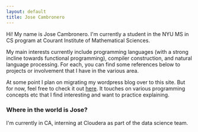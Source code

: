 ```yaml
---
layout: default
title: Jose Cambronero
---
```


Hi! My name is Jose Cambronero. I'm currently a student in the NYU
MS in CS program at Courant Institute of Mathematical Sciences.

My main interests currently include programming languages (with a strong incline towards functional programming), compiler construction, and natural language processing. For each, you can find some references below to projects or involvement that I have in the various area.

At some point I plan on migrating my wordpress blog over to this site. But for now, feel free to check it out [here](https://symfun.wordpress.com). It touches on various programming concepts etc that I find interesting and want to practice explaining.

### Where in the world is Jose?
I'm currently in CA, interning at Cloudera as part of the data science team.


